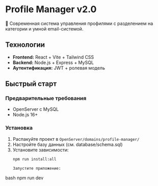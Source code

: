 # Profile Manager v2.0

🚀 Современная система управления профилями с разделением на категории и умной email-системой.

## Технологии
- **Frontend:** React + Vite + Tailwind CSS
- **Backend:** Node.js + Express + MySQL
- **Аутентификация:** JWT + ролевая модель

## Быстрый старт

### Предварительные требования
- OpenServer с MySQL
- Node.js 16+

### Установка
1. Распакуйте проект в `OpenServer/domains/profile-manager/`
2. Настройте базу данных (см. database/schema.sql)
3. Установите зависимости:
   ```bash
   npm run install:all

   Запустите приложение:

bash
npm run dev